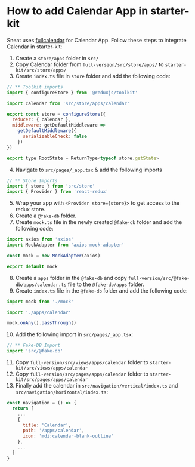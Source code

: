 # How to add Calendar App in starter-kit

Sneat uses [fullcalendar](https://fullcalendar.io/docs#toc) for Calendar App. Follow these steps to integrate Calendar in starter-kit:

1. Create a `store/apps` folder in `src/`
2. Copy Calendar folder from `full-version/src/store/apps/` to `starter-kit/src/store/apps/`
3. Create `index.ts` file in `store` folder and add the following code:

```jsx
// ** Toolkit imports
import { configureStore } from '@reduxjs/toolkit'

import calendar from 'src/store/apps/calendar'

export const store = configureStore({
  reducer: { calendar },
  middleware: getDefaultMiddleware =>
    getDefaultMiddleware({
      serializableCheck: false
    })
})

export type RootState = ReturnType<typeof store.getState>
```

4. Navigate to `src/pages/_app.tsx` & add the following imports

```jsx
// ** Store Imports
import { store } from 'src/store'
import { Provider } from 'react-redux'
```

5. Wrap your app with `<Provider store={store}>` to get access to the redux store.
6. Create a `@fake-db` folder.
7. Create `mock.ts` file in the newly created `@fake-db` folder and add the following code:

```jsx
import axios from 'axios'
import MockAdapter from 'axios-mock-adapter'

const mock = new MockAdapter(axios)

export default mock
```

8. Create a `apps` folder in the `@fake-db` and copy `full-version/src/@fake-db/apps/calendar.ts` file to the `@fake-db/apps` folder.
9. Create `index.ts` file in the `@fake-db` folder and add the following code:

```jsx
import mock from './mock'

import './apps/calendar'

mock.onAny().passThrough()
```

10. Add the following import in `src/pages/_app.tsx`:

```jsx
// ** Fake-DB Import
import 'src/@fake-db'
```

11. Copy `full-version/src/views/apps/calendar` folder to `starter-kit/src/views/apps/calendar`
12. Copy `full-version/src/pages/apps/calendar` folder to `starter-kit/src/pages/apps/calendar`
13. Finally add the calendar in `src/navigation/vertical/index.ts` and `src/navigation/horizontal/index.ts`:

```jsx
const navigation = () => {
  return [
    ...
    {
      title: 'Calendar',
      path: '/apps/calendar',
      icon: 'mdi:calendar-blank-outline'
    },
    ...
  ]
}
```
